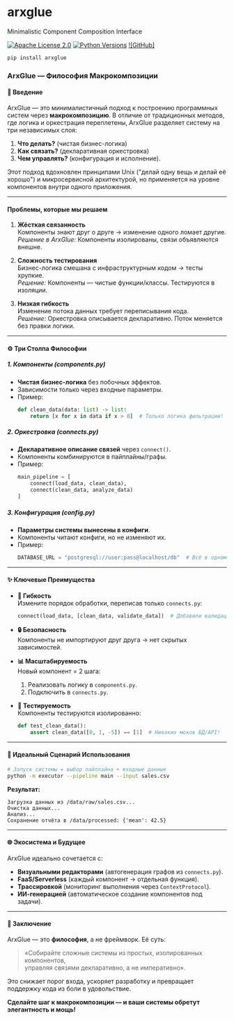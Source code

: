 # arxglue

Minimalistic Component Composition Interface

[![Apache License 2.0](https://img.shields.io/badge/License-Apache%202.0-blue.svg)](https://opensource.org/licenses/Apache-2.0)
[![Python Versions](https://img.shields.io/pypi/pyversions/arxglue.svg)](https://pypi.org/project/arxglue/)
[![GitHub]](https://github.com/Jobsbka/arxglue)

```bash
pip install arxglue
```

### ArxGlue — Философия Макрокомпозиции

#### 🌟 **Введение**  
ArxGlue — это минималистичный подход к построению программных систем через **макрокомпозицию**. В отличие от традиционных методов, где логика и оркестрация переплетены, ArxGlue разделяет систему на три независимых слоя:  
1. **Что делать?** (чистая бизнес-логика)  
2. **Как связать?** (декларативная оркестровка)  
3. **Чем управлять?** (конфигурация и исполнение).  

Этот подход вдохновлен принципами Unix ("делай одну вещь и делай её хорошо") и микросервисной архитектурой, но применяется на уровне компонентов внутри одного приложения.

---

####   **Проблемы, которые мы решаем**  
1. **Жёсткая связанность**  
   Компоненты знают друг о друге → изменение одного ломает другие.  
   *Решение в ArxGlue:* Компоненты изолированы, связи объявляются внешне.  

2. **Сложность тестирования**  
   Бизнес-логика смешана с инфраструктурным кодом → тесты хрупкие.  
   *Решение:* Компоненты — чистые функции/классы. Тестируются в изоляции.  

3. **Низкая гибкость**  
   Изменение потока данных требует переписывания кода.  
   *Решение:* Оркестровка описывается декларативно. Поток меняется без правки логики.  

---

#### ⚙️ **Три Столпа Философии**  

##### 1. **Компоненты (components.py)**  
- **Чистая бизнес-логика** без побочных эффектов.  
- Зависимости только через входные параметры.  
- Пример:  
  ```python
  def clean_data(data: list) -> list:
      return [x for x in data if x > 0]  # Только логика фильтрации!
  ```

##### 2. **Оркестровка (connects.py)**  
- **Декларативное описание связей** через `connect()`.  
- Компоненты комбинируются в пайплайны/графы.  
- Пример:  
  ```python
  main_pipeline = [
      connect(load_data, clean_data),
      connect(clean_data, analyze_data)
  ]
  ```

##### 3. **Конфигурация (config.py)**  
- **Параметры системы вынесены в конфиги**.  
- Компоненты читают конфиги, но не изменяют их.  
- Пример:  
  ```python
  DATABASE_URL = "postgresql://user:pass@localhost/db"  # Всё в одном месте!
  ```

---

#### ✨ **Ключевые Преимущества**  
- **🚀 Гибкость**  
  Измените порядок обработки, переписав только `connects.py`:  
  ```python
  connect(load_data, [clean_data, validate_data])  # Добавили валидацию!
  ```
  
- **🔒 Безопасность**  
  Компоненты не импортируют друг друга → нет скрытых зависимостей.  

- **📊 Масштабируемость**  
  Новый компонент = 2 шага:  
  1. Реализовать логику в `components.py`.  
  2. Подключить в `connects.py`.  

- **🤖 Тестируемость**  
  Компоненты тестируются изолированно:  
  ```python
  def test_clean_data():
      assert clean_data([0, 1, -5]) == [1]  # Никаких моков БД/API!
  ```

---

#### 🚀 **Идеальный Сценарий Использования**  
```bash
# Запуск системы = выбор пайплайна + входные данные
python -m executor --pipeline main --input sales.csv
```
**Результат:**  
```
Загрузка данных из /data/raw/sales.csv...
Очистка данных...
Анализ...
Сохранение отчёта в /data/processed: {'mean': 42.5}
```

---

#### 🌐 **Экосистема и Будущее**  
ArxGlue идеально сочетается с:  
- **Визуальными редакторами** (автогенерация графов из `connects.py`).  
- **FaaS/Serverless** (каждый компонент → отдельная функция).  
- **Трассировкой** (мониторинг выполнения через `ContextProtocol`).  
- **ИИ-генерацией** (автоматическое создание компонентов под задачи).  

---

#### 💎 **Заключение**  
ArxGlue — это **философия**, а не фреймворк. Её суть:  
> «Собирайте сложные системы из простых, изолированных компонентов,  
> управляя связями декларативно, а не императивно».  

Это снижает порог входа, ускоряет разработку и превращает поддержку кода из боли в удовольствие.  

**Сделайте шаг к макрокомпозиции — и ваши системы обретут элегантность и мощь!**